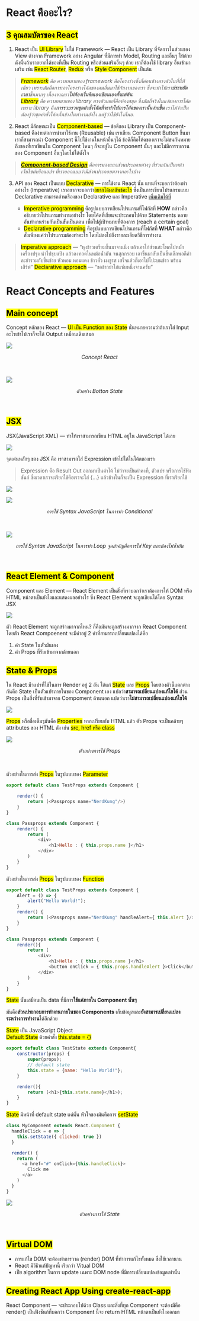 <link href="../style.css" rel="stylesheet"></link>

# React คืออะไร? 
## **<mark class="header">3 คุณสมบัตรของ React**</mark>
1. React เป็น <mark>UI Library</mark> ไม่ใช่ Framework — React เป็น Library ที่จัดการในส่วนของ View ต่างจาก Framework อย่าง Angular ที่มีการทำ Model, Routing และอื่นๆ ให้ด้วย  ดังนั้นถ้าเราอยากได้ของที่เป็น Routing หรือส่วนเสริมอื่นๆ ด้วย เราก็ต้องใช้ library อื่นเข้ามาเสริม เช่น <mark>React Router</mark>, <mark>Redux</mark> หรือ <mark>Style Component</mark> เป็นต้น

> <i><mark>Framework</mark> คือ ความหมายของ framework คือโครงร่างซึ่งก็ค่อนข้างตรงตัวในที่นี่ทีเดียว เพราะมันคือการเอาโครงร่างโค้ดของคนอื่นมาใช้กับงานของเรา ซึ่งจะทำให้เรา**ประหยัดเวลา**ขึ้นมากๆ เนื่องจากเรา**ไม่ต้องเริ่มคิดเองเขียนเองตั้งแต่ต้น**.  
> <mark>Library</mark> คือ
ความหมายของ library ตรงตัวเลยก็คือห้องสมุด ซึ่งมันก็จริงในแง่ของการโค้ดเพราะ library คือ**การรวบรวมชุดคำสั่งโค้ดที่จะทำให้การโค้ดของเรานั้นง่ายขึ้น** เราไม่จำเป็นต้องรู้ว่าชุดคำสั่งโค้ดนั้นข้างในทำงานยังไง แค่รู้ว่าใช้ยังไงก็พอ.</i>

2. React มีลักษณะเป็น <mark>Component-based</mark> — ข้อดีของ Library เป็น Component-based คือง่ายต่อการนำมาใช้งาน (Reusable) เช่น เราเขียน Component Button ขึ้นมา เราก็สามารถนำ Component นี้ไปใช้งานในหน้าอื่นๆได้ ข้อดีก็คือโค้ดของเราจะไม่ชนกันหมายถึงของที่เราเขียนใน Component ไหนๆ ก็จะอยู่ใน Component นั้นๆ และไม่มีการรบกวนของ Component อื่นๆโดยไม่ได้ตั้งใจ 

> <i><mark>**[Component-based Design](https://blog.skooldio.com/ui-design-component-based-design/)**</mark> คือการมองแยกส่วนประกอบต่างๆ ที่ร่วมกันเป็นหน้าเว็บไซต์หรือแอปฯ ที่เราออกแบบว่ามีส่วนประกอบมาจากอะไรบ้าง</i>

3. API ของ React เป็นแบบ <mark>Declarative</mark> — การใช้งาน React นั้น แทนที่จะบอกว่าต้องทำอย่างไร (Imperative) เราอยากจะบอกว่า<mark>อยากได้ผลลัพธ์อะไร</mark> ซึ่งเป็นการเขียนโปรแกรมแบบ Declarative สามารถอ่านเรื่องของ Declarative และ Imperative [เพิ่มเติมได้ที่](https://codeburst.io/declarative-vs-imperative-programming-a8a7c93d9ad2)

    - <mark>Imperative programming</mark> คือรูปแบบการเขียนโปรแกรมที่โฟกัสที่ **HOW** กล่าวคืออธิบายว่าโปรแกรมทำงานอย่างไร โดยโค้ดที่เขียนจะประกอบไปด้วย Statements หลายอันทำงานร่วมกันเป็นขั้นเป็นตอน เพื่อไปสู่เป้าหมายที่ต้องการ (reach a certain goal) 
    - <mark>Declarative programming</mark> คือรูปแบบการเขียนโปรแกรมที่โฟกัสที่ **WHAT** กล่าวคือสั่งเพียงแค่ว่าโปรแกรมต้องทำอะไร โดยไม่ลงไปถึงรายละเอียดวิธีการทำงาน

> <mark>Imperative approach</mark> — “หุงข้าวเตรียมขึ้นมาจานนึง แล้วเอาไก่ส่วนสะโพกไปหมักเครื่องปรุง นำไปชุบแป้ง แล้วลงทอดในหม้อน้ำมัน จนสุกกรอบ เอาขึ้นมาสับเป็นชิ้นเล็กพอดีคำ ละยำรวมกับขึ้นช่าย หัวหอม หอมแดง ข้าวคั่ว ผงชูรส เสร็จแล้วก็เอาไปโปะบนข้าว พร้อมเสิร์ฟ” 
> <mark>Declarative approach</mark> — “ขอข้าวยำไก่แซ่บหนึ่งจานครับ”

# React Concepts and Features

## **<mark class="header">Main concept</mark>**
Concept หลักของ React — <mark>UI เป็น Function ของ State</mark> นั่นหมายความว่าถ้าเราใส่ Input อะไรเข้าไปเราก็จะได้ Output เหมือนเดิมเสมอ

  ![](/documents/images/concept-react.PNG)
  <p align="center"><i>Concept React</i></p>
  <br/>

  ![](/documents/images/botton-state.PNG)
  <p align="center"><i>ตัวอย่าง Botton State</i></p>
  <br/>

## **<mark class="header">JSX</mark>**
JSX(JavaScript XML) — ทำให้เราสามารถเขียน HTML อยู่ใน JavaScript ได้เลย 

  ![](/documents/images/jsx.PNG)
  <br/>

จุดเด่นหลักๆ ของ JSX คือ เราสามารถใส่ Expression เข้าไปได้ในโค้ดของเรา

> Expression คือ Result Out ออกมาเป็นค่าได้ ไม่ว่าจะเป็นค่าคงที่, ตัวแปร หรือการใช้ฟังชันก์ ซึ่งเวลาเราจะเรียกใช้คือเราจะใส่ {...} แล้วข้างในก็จะเป็น Expression ที่เราเรียกใช้

  ![](/documents/images/expression.PNG)
  <br/>

  ![](/documents/images/conditional.PNG)
   <p align="center"><i>การใช้ Syntax JavaScript ในการทำ Conditional</i></p>
  <br/>

  ![](/documents/images/loop.PNG)
   <p align="center"><i>การใช้ Syntax JavaScript ในการทำ Loop จุดสำคัญคือการใส่ Key และต้องไม่ซ้ำกัน</i></p>
  <br/>


## **<mark class="header">React Element & Component</mark>**
Component และ Element — React Element เป็นสิ่งที่เราบอกว่าเราต้องการให้ DOM หรือ HTML หน้าตาเป็นยังไงและแสดงผลอย่างไร ซึ่ง React Element จะถูกเขียนได้โดย Syntax JSX 

  ![](/documents/images/element-and-component.PNG)
  <br/>

ตัว React Element จะถูกสร้างมาจากไหน? ก็คือมันจะถูกสร้างมากจาก React Component โดยตัว React Compoenent จะมีค่าอยู่ 2 ค่าที่สามารถเปลี่ยนแปลงได้คือ

1. ค่า State ในตัวมันเอง
2. ค่า Props ที่รับเข้ามาจากด้ายนอก


## **<mark class="header">State & Props</mark>**
ใน React มีวแปรที่ใช้ในการ Render อยู่ 2 อัน ได้แก่ <mark>State</mark> และ <mark>Props</mark> โดยสองตัวนี้แตกต่างกันคือ State เป็นตัวแปรภายในของ Component เอง แปลว่า**สามารถเปลี่ยนแปลงแก้ไขได้** ส่วน Props เป็นสิ่งที่รับเข้ามาจาก Compoment ด้านนอก แปลว่าเรา**ไม่สามารถเปลี่ยนแปลงแก้ไขได้**

  ![](/documents/images/state-and-props.PNG)
  <br/>

<mark>Props</mark> หรือชื่อเต็มๆมันคือ <mark>Properties</mark> หากเปรียบกับ HTML แล้ว ตัว Props จะเป็นคล้ายๆ attributes ของ HTML ดัง เช่น <mark>src, href หรือ class</mark>

  ![](/documents/images/props.PNG)
  <p align="center"><i>ตัวอย่างการใช้ Props</i></p>
  <br/>
  
ตัวอย่างในการส่ง <mark>Props</mark> ในรูปแบบของ <mark>Parameter</mark>
```js
export default class TestProps extends Component {

    render() {
        return (<Passprops name="NerdKung"/>)
    }
}

class Passprops extends Component {
    render() {
        return (
            <div>
                <h1>Hello : { this.props.name }</h1>
            </div>
        )
    }
}
```

ตัวอย่างในการส่ง <mark>Props</mark> ในรูปแบบของ <mark>Function</mark>
```js
export default class TestProps extends Component {
    Alert = () => {
        alert("Hello World!");
    }
    render() {
        return (<Passprops name="NerdKung" handleAlert={ this.Alert }/>)
    }
}

class Passprops extends Component {
    render(){
        return (
            <div>
                <h1>Helle : { this.props.name }</h1>
                <button onClick = { this.props.handleAlert }>Click</button>
            </div>
        )
    }
}
```
<mark>State</mark> นั้นเสมือนเป็น data ที่มีการ**ใช้แค่ภายใน Component นั้นๆ** 

มันคือ**ส่วนประกอบการทำงานภายในของ Components** เก็บข้อมูลและ**ยังสามารเปลี่ยนแปลงระหว่างการทำงาน**ได้อีกด้วย

<mark>State</mark> เป็น JavaScript Object        
<mark>Default State</mark> ด้วยคำสั่ง <mark>this.state = {}</mark>

```js
export default class TestState extends Component{
    constructor(props) {
        super(props);
        // default state
        this.state = {name: "Hello World!"};
    }

    render(){
        return (<h1>{this.state.name}</h1>);  
    }
}
```

<mark>State</mark> มีหน้าที่ default state แค่นั้น หัวใจของมันคือการ <mark>setState</mark> 

```js
class MyComponent extends React.Component {
  handleClick = e => {
    this.setState({ clicked: true })
  }

  render() {
    return (
      <a href="#" onClick={this.handleClick}>
        Click me
      </a>
    )
  }
}
```

  ![](/documents/images/state.PNG)
  <p align="center"><i>ตัวอย่างการใช้ State</i></p>
  <br/>

## **<mark class="header">Virtual DOM</mark>**
- การแก้ไข DOM จะต้องทำการวาด (render) DOM ที่ทำการแก้ไขทั้งหมด ซึ่งใช้เวลานาน
- React มีวิธีาแก้ปัญหานี้ เรียกว่า Vitual DOM
- เป็ย algorithm ในการ update เฉพาะ DOM node ที่มีการเปลี่ยนแปลงข้อมูลเท่านั้น 

## **<mark class="header">Creating React App Using create-react-app</mark>**
React Component — จะประกอบไปด้วย Class และสิ่งที่ทุก Component จะต้องมีคือ render() เป็นฟังชันก์ที่บอกว่า Component นี้จะ return HTML หน้าตาเป็นยังไงออกมา